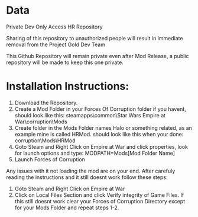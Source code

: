 # Data

Private Dev Only Access HR Repository

Sharing of this repository to unauthorized people will result in immediate removal from the Project Gold Dev Team

This Github Repository will remain private even after Mod Release, a public repository will be made to keep this one private.

# Installation Instructions:

1. Download the Repository.
2. Create a Mod Folder in your Forces Of Corruption folder if you havent, should look like this: steamapps\common\Star Wars Empire at War\corruption\Mods
3. Create folder in the Mods Folder names Halo or something related, as an example mine is called HRMod. should look like this when your done: corruption\Mods\HRMod
4. Goto Steam and Right Click on Empire at War and click properties, look for launch options and type: MODPATH=Mods\[Mod Folder Name]
5. Launch Forces of Corruption

Any issues with it not loading the mod are on your end. After carefuly reading the instructions and it still doesnt work follow these steps:
1. Goto Steam and Right Click on Empire at War
2. Click on Local Files Section and click Verify integrity of Game Files.
If this still doesnt work clear your Forces of Corruption Directory except for your Mods Folder and repeat steps 1-2.

